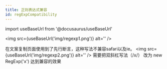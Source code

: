 ```yaml
---
title: 正则表达式兼容
id: regExpCompatibility
---
```

import useBaseUrl from '@docusaurus/useBaseUrl'

<img src={useBaseUrl('img/regexp1.png')} alt='' />


在文案复制页面使用到了先行断言，这种写法不兼容safari以及ie。
<img src={useBaseUrl('img/regexp2.png')} alt='' />
需要把双斜杠写法（/x/） 改为 new RegExp('x')  达到兼容的效果 
